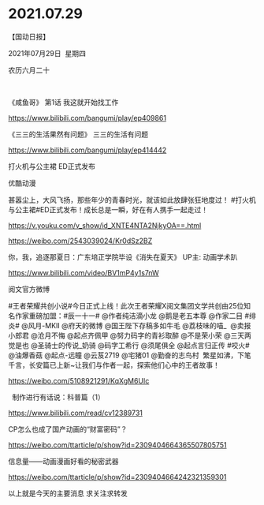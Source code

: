 ﻿#  2021.07.29
【国动日报】

2021年07月29日  星期四


农历六月二十


 

《咸鱼哥》 第1话 我这就开始找工作

https://www.bilibili.com/bangumi/play/ep409861

《三三的生活果然有问题》 三三的生活有问题

https://www.bilibili.com/bangumi/play/ep414442




打火机与公主裙 ED正式发布

优酷动漫             


甚嚣尘上，大风飞扬，那些年少的青春时光，就该如此放肆张狂地度过！
#打火机与公主裙#ED正式发布！成长总是一瞬，好在有人携手一起走过！

https://v.youku.com/v_show/id_XNTE4NTA2NjkyOA==.html

https://weibo.com/2543039024/Kr0dSz2BZ

你，我，追逐那夏日：广东培正学院毕设《消失在夏天》 UP主: 动画学术趴

https://www.bilibili.com/video/BV1mP4y1s7nW

阅文官方微博                    


#王者荣耀共创小说#今日正式上线！此次王者荣耀X阅文集团文学共创由25位知名作家重磅加盟：#辰一十一# @作者纯洁滴小龙 @鹅是老五本尊 @作家二目 #绯炎# @风月-MKII @府天的微博 @国王陛下存稿多如牛毛 @荔枝味的喵_  @卖报小郎君 @沧月不悔 @起点齐佩甲 @努力码字的青衫取醉 @不是荣小荣 @三天两觉是也 @圣骑士的传说_奶骑 @码字工希行 @须尾俱全 @起点言归正传 #咬火# @油爆香菇 @起点-远瞳 @云芨2719 @宅猪01 @勤奋的志鸟村  繁星如沸，下笔千言，长安篇已上新~让我们与作者一起，探索他们心中的王者故事！

https://weibo.com/5108921291/KqXgM6UIc

 
制作进行有话说：科普篇（1）

https://www.bilibili.com/read/cv12389731


CP怎么也成了国产动画的“财富密码”？

https://weibo.com/ttarticle/p/show?id=2309404664365507805751


信息量——动画漫画好看的秘密武器

https://weibo.com/ttarticle/p/show?id=2309404664242321359301


以上就是今天的主要消息
求关注求转发




























